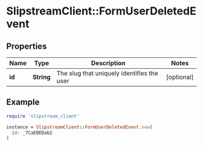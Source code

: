 # SlipstreamClient::FormUserDeletedEvent

## Properties

| Name | Type | Description | Notes |
| ---- | ---- | ----------- | ----- |
| **id** | **String** | The slug that uniquely identifies the user | [optional] |

## Example

```ruby
require 'slipstream_client'

instance = SlipstreamClient::FormUserDeletedEvent.new(
  id: _7CaEBEDab2
)
```

